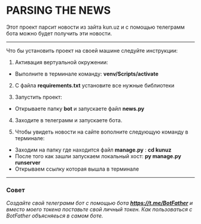 # PARSING THE NEWS

Этот проект парсит новости из зайта kun.uz и с помощью телеграмм бота можно будет получить эти новости.

---

Что бы установить проект на своей машине следуйте инструкции:
1. Активация вертуальной окружении:
* Выполните в терминале команду:  **venv/Scripts/activate**
2. С файла **requirements.txt** установите все нужные библиотеки
  
3. Запустить проект:
* Открываете папку **bot** и запускаете файл **news.py**
4. Заходите в телеграмм и запускаете бота.
  
5. Чтобы увидеть новости на сайте вополните следующую команду в терминале:
* Заходим на папку где находится файл **manage.py** : **cd kunuz**
* После того как зашли запускаем локальный хост: **py manage.py runserver**
* Открываем ссылку которая вышла в терминале

---
### Совет

*Создайте свой телеграмм бот с помощью бота **https://t.me/BotFather** и вместо моего токена поставьте свой личный токен.
Как пользоваться с BotFather объясняеься в самом боте.*





